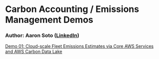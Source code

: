 # Carbon Accounting / Emissions Management Demos
### Author: Aaron Soto ([LinkedIn](https://www.linkedin.com/in/aaronsoto/))
[Demo 01: Cloud-scale Fleet Emissions Estimates via Core AWS Services and AWS Carbon Data Lake](https://github.com/aaronmsoto/sustainability-demos/blob/main/carbon-accounting-demos/demo01-aws-carbon-data-lake/README.md)
